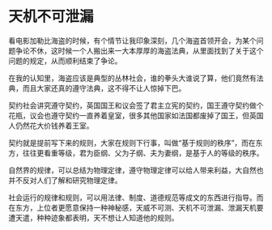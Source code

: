 # 天机不可泄漏

看电影加勒比海盗的时候，有个情节让我印象深刻，几个海盗首领开会，为某个问题争论不休，这时候一个人搬出来一大本厚厚的海盗法典，从里面找到了关于这个问题的规定，从而顺利结束了争论。

在我的认知里，海盗应该是典型的丛林社会，谁的拳头大谁说了算，他们竟然有法典，而且大家还真的遵守法典，这不得不让人惊掉下巴。

契约社会讲究遵守契约，英国国王和议会签了君主立宪的契约，国王遵守契约做个花瓶，议会也遵守契约一直养着皇室，很多其他国家如法国都废掉了国王，但英国人仍然花大价钱养着王室。

契约就是提前写下来的规则，大家在规则下行事，叫做“基于规则的秩序”，而在东方，往往更看重等级，君为臣纲、父为子纲、夫为妻纲，是基于人的等级的秩序。

自然界的规律，可以总结为物理定律，遵守物理定律可以给人带来利益，大自然也并不反对人们了解和研究物理定律。

社会运行的规律和规则，可以用法律、制度、道德规范等成文的东西进行指导。而在东方，上位者更愿意保持一种神秘感，天威不可测、天机不可泄漏、泄漏天机要遭天遣，种种迹象都表明，天不想让人知道他的规则。
